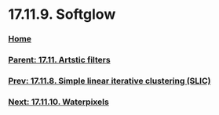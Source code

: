 # 17.11.9. Softglow

### [Home](./00-home.md)
### [Parent: 17.11. Artstic filters](./17-11-00-artstic-filters.md)
### [Prev: 17.11.8. Simple linear iterative clustering (SLIC)](./17-11-08-simple-linear-iterative-clustering-slic.md)
### [Next: 17.11.10. Waterpixels](./17-11-10-waterpixels.md)
